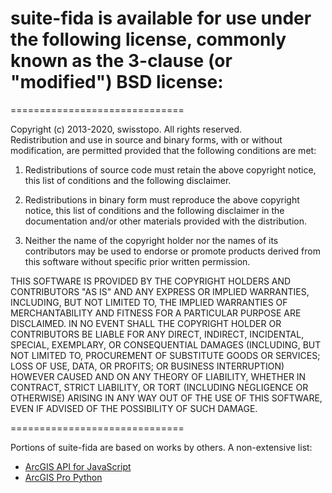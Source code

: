 
# suite-fida is available for use under the following license, commonly known as the 3-clause (or "modified") BSD license:

==============================

Copyright (c) 2013-2020, swisstopo. All rights reserved.    
Redistribution and use in source and binary forms, with or without modification, are permitted 
provided that the following conditions are met:    

1. Redistributions of source code must retain the above copyright notice, this list of conditions 
and the following disclaimer.  

2. Redistributions in binary form must reproduce the above copyright notice, this list of 
conditions and the following disclaimer in the documentation and/or other materials provided with 
the distribution.

3. Neither the name of the copyright holder nor the names of its contributors may be used to endorse
or promote products derived from this software without specific prior written permission.  

THIS SOFTWARE IS PROVIDED BY THE COPYRIGHT HOLDERS AND CONTRIBUTORS "AS IS" AND ANY EXPRESS OR 
IMPLIED WARRANTIES, INCLUDING, BUT NOT LIMITED TO, THE IMPLIED WARRANTIES OF MERCHANTABILITY AND 
FITNESS FOR A PARTICULAR PURPOSE ARE DISCLAIMED. IN NO EVENT SHALL THE COPYRIGHT HOLDER OR 
CONTRIBUTORS BE LIABLE FOR ANY DIRECT, INDIRECT, INCIDENTAL, SPECIAL, EXEMPLARY, OR CONSEQUENTIAL 
DAMAGES (INCLUDING, BUT NOT LIMITED TO, PROCUREMENT OF SUBSTITUTE GOODS OR SERVICES; 
LOSS OF USE, DATA, OR PROFITS; OR BUSINESS INTERRUPTION) HOWEVER CAUSED AND ON ANY THEORY OF 
LIABILITY, WHETHER IN CONTRACT, STRICT LIABILITY, OR TORT (INCLUDING NEGLIGENCE OR OTHERWISE) 
ARISING IN ANY WAY OUT OF THE USE OF THIS SOFTWARE, EVEN IF ADVISED OF THE POSSIBILITY OF SUCH 
DAMAGE.    

==============================  

Portions of suite-fida are based on works by others. A non-extensive list:    

- [ArcGIS API for JavaScript](https://developers.arcgis.com/javascript/)    
- [ArcGIS Pro Python](https://pro.arcgis.com/de/pro-app/arcpy/main/arcgis-pro-arcpy-reference.htm)   
  
